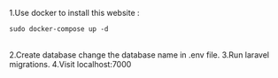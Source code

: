 1.Use docker to install this website :
<br/>
```
sudo docker-compose up -d
```
<br/>
2.Create database change the database name in .env file.
3.Run laravel migrations.
4.Visit localhost:7000
